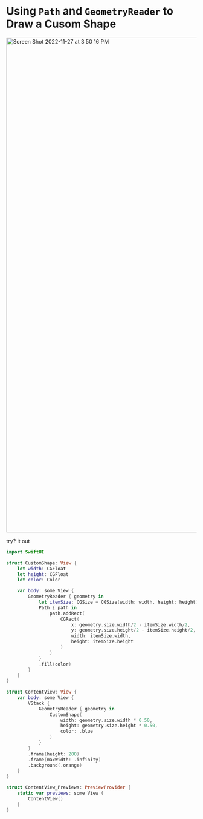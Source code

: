 # Using `Path` and `GeometryReader` to Draw a Cusom Shape 

<img width="1306" alt="Screen Shot 2022-11-27 at 3 50 16 PM" src="https://user-images.githubusercontent.com/1819208/204159057-83958222-b150-498a-ae93-7dcfeb4ad0a6.png">


try? it out 

```swift
import SwiftUI

struct CustomShape: View {
    let width: CGFloat
    let height: CGFloat
    let color: Color

    var body: some View {
        GeometryReader { geometry in
            let itemSize: CGSize = CGSize(width: width, height: height)
            Path { path in
                path.addRect(
                    CGRect(
                        x: geometry.size.width/2 - itemSize.width/2,
                        y: geometry.size.height/2 - itemSize.height/2,
                        width: itemSize.width,
                        height: itemSize.height
                    )
                )
            }
            .fill(color)
        }
    }
}

struct ContentView: View {
    var body: some View {
        VStack {
            GeometryReader { geometry in
                CustomShape(
                    width: geometry.size.width * 0.50,
                    height: geometry.size.height * 0.50,
                    color: .blue
                )
            }
        }
        .frame(height: 200)
        .frame(maxWidth: .infinity)
        .background(.orange)
    }
}

struct ContentView_Previews: PreviewProvider {
    static var previews: some View {
        ContentView()
    }
}
```
